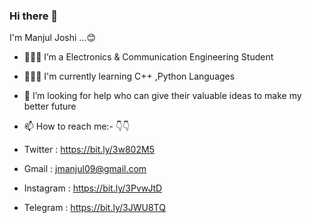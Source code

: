 ### Hi there 👋
   I'm Manjul Joshi ...😊 
   
- 👨🏻‍🏫 I’m a Electronics & Communication Engineering Student 
- 👨🏻‍💻 I'm currently learning C++ ,Python Languages 
- 🤔 I’m looking for help who can give their valuable ideas to make my better future
  
- 📫 How to reach me:-  👇👇 

- Twitter : https://bit.ly/3w802M5
- Gmail : jmanjul09@gmail.com
- Instagram : https://bit.ly/3PvwJtD
- Telegram : https://bit.ly/3JWU8TQ
